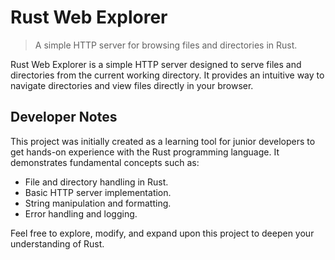 # Rust Web Explorer

> A simple HTTP server for browsing files and directories in Rust.

Rust Web Explorer is a simple HTTP server designed to serve files and directories from the current working directory. It provides an intuitive way to navigate directories and view files directly in your browser.

## Developer Notes

This project was initially created as a learning tool for junior developers to get hands-on experience with the Rust programming language. It demonstrates fundamental concepts such as:

- File and directory handling in Rust.
- Basic HTTP server implementation.
- String manipulation and formatting.
- Error handling and logging.

Feel free to explore, modify, and expand upon this project to deepen your understanding of Rust.
